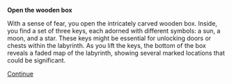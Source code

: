 **Open the wooden box**

With a sense of fear, you open the intricately carved wooden box. Inside, you find a set of three keys, each adorned with different symbols: a sun, a moon, and a star. These keys might be essential for unlocking doors or chests within the labyrinth. As you lift the keys, the bottom of the box reveals a faded map of the labyrinth, showing several marked locations that could be significant.

[Continue](/small-chamber/leave.md)